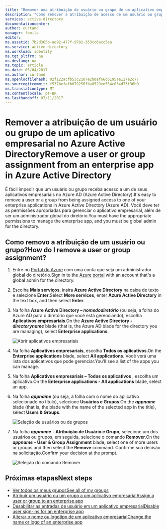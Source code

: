 ```yaml
---
title: "Remover uma atribuição de usuário ou grupo de um aplicativo empresarial no Azure Active Directory | Microsoft Docs"
description: "Como remover a atribuição de acesso de um usuário ou grupo de um aplicativo empresarial no Azure Active Directory"
services: active-directory
documentationcenter: 
author: curtand
manager: femila
editor: 
ms.assetid: 7b2d365b-ae92-477f-9702-353cc6acc5ea
ms.service: active-directory
ms.workload: identity
ms.tgt_pltfrm: na
ms.devlang: na
ms.topic: article
ms.date: 05/04/2017
ms.author: curtand
ms.openlocfilehash: 02f122acfb53c2107e2b0af66c6195aa127a2c77
ms.sourcegitcommit: f537befafb079256fba0529ee554c034d73f36b0
ms.translationtype: MT
ms.contentlocale: pt-BR
ms.lasthandoff: 07/11/2017
---
```

# <a name="remove-a-user-or-group-assignment-from-an-enterprise-app-in-azure-active-directory"></a><span data-ttu-id="12a76-103">Remover a atribuição de um usuário ou grupo de um aplicativo empresarial no Azure Active Directory</span><span class="sxs-lookup"><span data-stu-id="12a76-103">Remove a user or group assignment from an enterprise app in Azure Active Directory</span></span>
<span data-ttu-id="12a76-104">É fácil impedir que um usuário ou grupo receba acesso a um de seus aplicativos empresariais no Azure AD (Azure Active Directory).</span><span class="sxs-lookup"><span data-stu-id="12a76-104">It's easy to remove a user or a group from being assigned access to one of your enterprise applications in Azure Active Directory (Azure AD).</span></span> <span data-ttu-id="12a76-105">Você deve ter as permissões apropriadas para gerenciar o aplicativo empresarial, além de ser um administrador global do diretório.</span><span class="sxs-lookup"><span data-stu-id="12a76-105">You must have the appropriate permissions to manage the enterprise app, and you must be global admin for the directory.</span></span>

## <a name="how-do-i-remove-a-user-or-group-assignment"></a><span data-ttu-id="12a76-106">Como removo a atribuição de um usuário ou grupo?</span><span class="sxs-lookup"><span data-stu-id="12a76-106">How do I remove a user or group assignment?</span></span>
1. <span data-ttu-id="12a76-107">Entre no [Portal do Azure](https://portal.azure.com) com uma conta que seja um administrador global do diretório.</span><span class="sxs-lookup"><span data-stu-id="12a76-107">Sign in to the [Azure portal](https://portal.azure.com) with an account that's a global admin for the directory.</span></span>
2. <span data-ttu-id="12a76-108">Escolha **Mais serviços**, insira **Azure Active Directory** na caixa de texto e selecione **Enter**.</span><span class="sxs-lookup"><span data-stu-id="12a76-108">Select **More services**, enter **Azure Active Directory** in the text box, and then select **Enter**.</span></span>
3. <span data-ttu-id="12a76-109">Na folha **Azure Active Directory – *nomedodiretório*** (ou seja, a folha do Azure AD para o diretório que você está gerenciando), escolha **Aplicativos empresariais**.</span><span class="sxs-lookup"><span data-stu-id="12a76-109">On the **Azure Active Directory - *directoryname*** blade (that is, the Azure AD blade for the directory you are managing), select **Enterprise applications**.</span></span>

    ![Abrir aplicativos empresariais](./media/active-directory-coreapps-remove-assignment-user-azure-portal/open-enterprise-apps.png)
4. <span data-ttu-id="12a76-111">Na folha **Aplicativos empresariais**, escolha **Todos os aplicativos**.</span><span class="sxs-lookup"><span data-stu-id="12a76-111">On the **Enterprise applications** blade, select **All applications**.</span></span> <span data-ttu-id="12a76-112">Você verá uma lista dos aplicativos que pode gerenciar.</span><span class="sxs-lookup"><span data-stu-id="12a76-112">You'll see a list of the apps you can manage.</span></span>
5. <span data-ttu-id="12a76-113">Na folha **Aplicativos empresariais – Todos os aplicativos** , escolha um aplicativo.</span><span class="sxs-lookup"><span data-stu-id="12a76-113">On the **Enterprise applications - All applications** blade, select an app.</span></span>
6. <span data-ttu-id="12a76-114">Na folha ***appname*** (ou seja, a folha com o nome do aplicativo selecionado no título), selecione **Usuários e Grupos**.</span><span class="sxs-lookup"><span data-stu-id="12a76-114">On the ***appname*** blade (that is, the blade with the name of the selected app in the title), select **Users & Groups**.</span></span>

    ![Seleção de usuários ou de grupos](./media/active-directory-coreapps-remove-assignment-user-azure-portal/remove-app-users.png)
7. <span data-ttu-id="12a76-116">Na folha ***appname*** **- Atribuição de Usuário e Grupo**, selecione um dos usuários ou grupos, em seguida, selecione o comando **Remover**.</span><span class="sxs-lookup"><span data-stu-id="12a76-116">On the ***appname*** **- User & Group Assignment** blade, select one of more users or groups and then select the **Remove** command.</span></span> <span data-ttu-id="12a76-117">Confirme sua decisão na solicitação.</span><span class="sxs-lookup"><span data-stu-id="12a76-117">Confirm your decision at the prompt.</span></span>

    ![Seleção do comando Remover](./media/active-directory-coreapps-remove-assignment-user-azure-portal/remove-users.png)

## <a name="next-steps"></a><span data-ttu-id="12a76-119">Próximas etapas</span><span class="sxs-lookup"><span data-stu-id="12a76-119">Next steps</span></span>
* [<span data-ttu-id="12a76-120">Ver todos os meus grupos</span><span class="sxs-lookup"><span data-stu-id="12a76-120">See all of my groups</span></span>](active-directory-groups-view-azure-portal.md)
* [<span data-ttu-id="12a76-121">Atribuir um usuário ou um grupo a um aplicativo empresarial</span><span class="sxs-lookup"><span data-stu-id="12a76-121">Assign a user or group to an enterprise app</span></span>](active-directory-coreapps-assign-user-azure-portal.md)
* [<span data-ttu-id="12a76-122">Desabilitar as entradas de usuário em um aplicativo empresarial</span><span class="sxs-lookup"><span data-stu-id="12a76-122">Disable user sign-ins for an enterprise app</span></span>](active-directory-coreapps-disable-app-azure-portal.md)
* [<span data-ttu-id="12a76-123">Alterar o nome ou logotipo de um aplicativo empresarial</span><span class="sxs-lookup"><span data-stu-id="12a76-123">Change the name or logo of an enterprise app</span></span>](active-directory-coreapps-change-app-logo-user-azure-portal.md)
